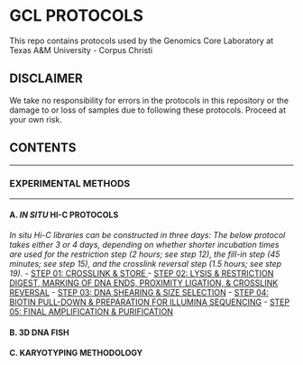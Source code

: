 # GCL PROTOCOLS

This repo contains protocols used by the Genomics Core Laboratory at Texas A&M University - Corpus Christi

## DISCLAIMER
We take no responsibility for errors in the protocols in this repository or the damage to or loss of samples due to following these protocols.  Proceed at your own risk.

## CONTENTS
---
### EXPERIMENTAL METHODS
---
#### A. _IN SITU_ HI-C PROTOCOLS 
 _In situ Hi-C libraries can be constructed in three days: The below protocol takes either 3 or 4 days, depending on whether shorter incubation times are used for the restriction step (2 hours; see step 12), the fill-in step (45 minutes; see step 15), and the crosslink reversal step (1.5 hours; see step 19)._
        - [STEP 01: CROSSLINK & STORE ](https://github.com/tamucc-gcl/lab_protocols/blob/1d2f2d9ebb4f15198dcb03996fd022bf19280fa1/hic_01_crosslink_store.md)
        - [STEP 02: LYSIS & RESTRICTION DIGEST, MARKING OF DNA ENDS, PROXIMITY LIGATION, & CROSSLINK REVERSAL](https://github.com/tamucc-gcl/lab_protocols/blob/1d2f2d9ebb4f15198dcb03996fd022bf19280fa1/hic_02_lysis_crosslinkreversal.md)
        - [STEP 03: DNA SHEARING & SIZE SELECTION](https://github.com/tamucc-gcl/lab_protocols/blob/1d2f2d9ebb4f15198dcb03996fd022bf19280fa1/hic_03_DNAshearing_sizeselection.md)
        - [STEP 04: BIOTIN PULL-DOWN & PREPARATION FOR ILLUMINA SEQUENCING](https://github.com/tamucc-gcl/lab_protocols/blob/1d2f2d9ebb4f15198dcb03996fd022bf19280fa1/hic_04_biotinpulldown_sequencingprep.md)
        - [STEP 05: FINAL AMPLIFICATION & PURIFICATION](https://github.com/tamucc-gcl/lab_protocols/blob/1d2f2d9ebb4f15198dcb03996fd022bf19280fa1/hic_05_finalamplification_purification.md)
        
#### B. 3D DNA FISH
#### C. KARYOTYPING METHODOLOGY 

